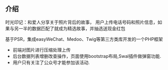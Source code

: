 
## 介绍

时光印记：和爱人分享关于照片背后的故事，
用户上传电话号码和照片信息，如果与另一半的数据匹配了就成为精选故事，并抽选送现金红包

基于PSR，集成easyWeChat、Medoo、Twig等第三方类库开发的一个PHP框架

- 前端对图片进行压缩处理上传
- 后台数据列表增删改查操作，页面使用bootstrap布局,Swal插件做弹窗功能.
- 用户只有关注了公众号才能参加该活动.
